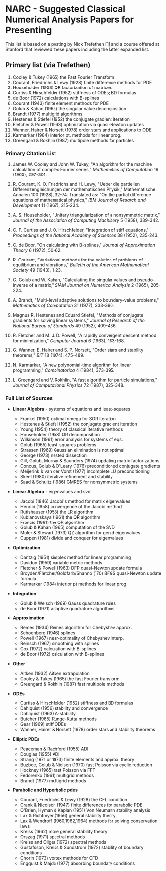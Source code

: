 # NARC - Suggested Classical Numerical Analysis Papers for Presenting

This list is based on a posting by Nick Trefethen [1] and a course offered at
Stanford that reviewed these papers including the latter expanded list.  

## Primary list (via Trefethen)

1. Cooley & Tukey (1965)              the Fast Fourier Transform
2. Courant, Friedrichs & Lewy (1928)  finite difference methods for PDE 
3. Householder (1958)                 QR factorization of matrices
4. Curtiss & Hirschfelder (1952)      stiffness of ODEs; BD formulas
5. de Boor (1972)                     calculations with B-splines
6. Courant (1943)                     finite element methods for PDE
7. Golub & Kahan (1965)               the singular value decomposition
8. Brandt (1977)                      multigrid algorithms
9. Hestenes & Stiefel (1952)          the conjugate gradient iteration
10. Fletcher & Powell (1963)           optimization via quasi-Newton updates
11. Wanner, Hairer & Norsett (1978)    order stars and applications to ODE
12. Karmarkar (1984)                   interior pt. methods for linear prog.
13. Greengard & Rokhlin (1987)         multipole methods for particles


### Primary Citation List

 1. James W. Cooley and John W. Tukey, "An algorithm for the machine
    calculation of complex Fourier series," *Mathematics of Computation* 19
    (1965), 297-301.

 2. R. Courant, K. O. Friedrichs and H. Lewy, "Ueber die partiellen
    Differenzengleichungen der mathematischen Physik," Mathematische Annalen
    100 (1928), 32-74.  Translated as: "On the partial difference equations of
    mathematical physics," *IBM Journal of Resarch and Development* 11 (1967),
    215-234.

 3. A. S. Householder, "Unitary triangularization of a nonsymmetric matrix,"
    *Journal of the Association of Computing Machinery* 5 (1958), 339-342.

 4. C. F. Curtiss and J. O. Hirschfelder, "Integration of stiff equations,"
    *Proceedings of the National Academy of Sciences* 38 (1952), 235-243.

 5. C. de Boor, "On calculating with B-splines," *Journal of Approximation
    Theory* 6 (1972), 50-62.

 6. R. Courant, "Variational methods for the solution of problems of
    equilibrium and vibrations," *Bulletin of the American Mathematical Society*
    49 (1943), 1-23.

 7. G. Golub and W. Kahan, "Calculating the singular values and pseudo-inverse
    of a matrix," *SIAM Journal on Numerical Analysis* 2 (1965), 205-224.

 8. A. Brandt, "Multi-level adaptive solutions to boundary-value problems,"
    *Mathematics of Computation* 31 (1977), 333-390.

 9. Magnus R. Hestenes and Eduard Stiefel, "Methods of conjugate gradients for
    solving linear systems," *Journal of Research of the National Bureau of 
    Standards* 49 (1952), 409-436.

10. R. Fletcher and M. J. D. Powell, "A rapidly convergent descent method for
    minimization," *Computer Journal* 6 (1963), 163-168.

11. G. Wanner, E. Hairer and S. P. Norsett, "Order stars and stability
    theorems," *BIT* 18 (1974), 475-489.

12. N. Karmarkar, "A new polynomial-time algorithm for linear programming,"
    *Combinatorica* 4 (1984), 373-395.

13. L. Greengard and V. Rokhlin, "A fast algorithm for particle simulations,"
    *Journal of Computational Physics* 72 (1987), 325-348.

### Full List of Sources
  
 - **Linear Algebra** - systems of equations and least-squares
     - Frankel (1950)             optimal omega for SOR iteration
     - Hestenes & Stiefel (1952)              the conjugate gradient iteration
     - Young (1954)                           theory of classical iterative methods
     - Householder (1958)                     QR decomposition
     - Wilkinson (1961)                       error analysis for systems of eqs.
     - Golub (1965)                           least-squares problems
     - Strassen (1969)                        Gaussian elimination is not optimal
     - George (1973)                          nested dissection
     - Gill, Golub, Murray & Saunders (1974)  updating matrix factorizations
     - Concus, Golub & O'Leary (1976)         preconditioned conjugate gradients
     - Meijerink & van der Vorst (1977)       incomplete LU preconditioning
     - Skeel (1980)                           iterative refinement and stability
     - Saad & Schultz (1986)                  GMRES for nonsymmetric systems

 - **Linear Algebra** - eigenvalues and svd
     - Jacobi (1846)                      Jacobi's method for matrix eigenvalues
     - Henrici (1958)                         convergence of the Jacobi method
     - Rutishauser (1958)                     the LR algorithm
     - Kublanovskaya (1961)                   the QR algorithm
     - Francis (1961)                         the QR algorithm
     - Golub & Kahan (1965)                   computation of the SVD
     - Moler & Stewart (1973)                 QZ algorithm for gen'd eigenvalues
     - Cuppen (1981)                          divide and conquer for eigenvalues
  
 - **Optimization**
     - Dantzig (1951)                         simplex method for linear programming
     - Davidon (1959)                         variable metric methods
     - Fletcher & Powell (1963)               DFP quasi-Newton update formula
     - Broyden/Fletcher/Goldfarb/Shanno (`70) BFGS quasi-Newton update formula
     - Karmarkar (1984)                       interior pt methods for linear
     prog.

 - **Integration**
     - Golub & Welsch (1969)              Gauss quadrature rules
     - de Boor (1971)                         adaptive quadrature algorithms
  
 - **Approximation**
     - Remes (1934)                           Remes algorithm for Chebyshev approx.
     - Schoenberg (1946)                      splines
     - Powell (1967)                          near-optimality of Chebyshev interp.
     - Reinsch (1967)                         smoothing with splines
     - Cox (1972)                             calculation with B-splines
     - de Boor (1972)                         calculation with B-splines

 - **Other**
    - Aitken (1932)                          Aitken extrapolation
    - Cooley & Tukey (1965)                  the fast Fourier transform
    - Greengard & Rokhlin (1987)             fast multipole methods

 - **ODEs**
     - Curtiss & Hirschfelder (1952)          stiffness and BD formulas
     - Dahlquist (1956)                       stability and convergence
     - Dahlquist (1963)                       A-stability
     - Butcher (1965)                         Runge-Kutta methods
     - Gear (1969)                            stiff ODEs
     - Wanner, Hairer & Norsett (1978)        order stars and stability theorems
  
 - **Elliptic PDEs**
     - Peaceman & Rachford (1955)             ADI
     - Douglas (1955)                         ADI
     - Strang (1971 or 1973)                  finite elements and approx. theory
     - Buzbee, Golub & Nielsen (1970)         fast Poisson via cyclic reduction
     - Hockney (1965)                         fast Poisson via FFT
     - Fedorenko (1961)                       multigrid methods
     - Brandt (1977)                          multigrid methods

 - **Parabolic and Hyperbolic pdes**
     - Courant, Friedrichs & Lewy (1928)      the CFL condition
     - Crank & Nicolson (1947)                finite differences for parabolic PDE
     - O'Brien, Hyman & Kaplan (1951)         Von Neumann stability analysis
     - Lax & Richtmyer (1956)                 general stability theory
     - Lax & Wendroff (1960,1962,1964)        methods for solving conservation laws
     - Kreiss (1962)                          more general stability theory
     - Orszag (1971)                          spectral methods
     - Kreiss and Oliger (1972)               spectral methods
     - Gustafsson, Kreiss & Sundstrom (1972)  stability of boundary conditions
     - Chorin (1973)                          vortex methods for CFD
     - Engquist & Majda (1977)                absorbing boundary conditions
  